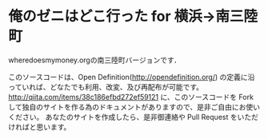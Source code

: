 # 俺のゼニはどこ行った for 横浜→南三陸町

wheredoesmymoney.orgの南三陸町バージョンです．

このソースコードは、Open Definition(http://opendefinition.org/) の定義に沿っていれば、どなたでも利用、改変、及び再配布が可能です。
http://qiita.com/items/38c186efbd272ef59121
に、このソースコードを Fork して独自のサイトを作る為のドキュメントがありますので、是非ご自由にお使いください。
あなたのサイトを作成したら、是非御連絡や Pull Request をいただければと思います。
